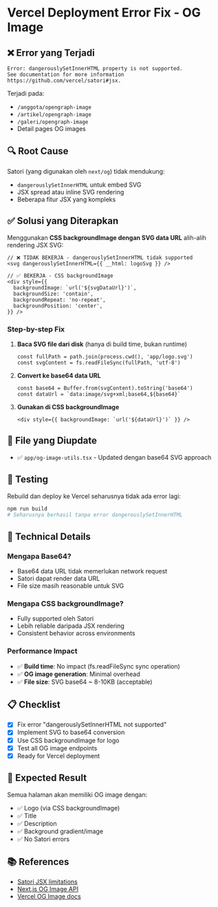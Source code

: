 # Vercel Deployment Error Fix - OG Image

## ❌ Error yang Terjadi

```
Error: dangerouslySetInnerHTML property is not supported. 
See documentation for more information https://github.com/vercel/satori#jsx.
```

Terjadi pada:
- `/anggota/opengraph-image`
- `/artikel/opengraph-image`
- `/galeri/opengraph-image`
- Detail pages OG images

## 🔍 Root Cause

Satori (yang digunakan oleh `next/og`) tidak mendukung:
- `dangerouslySetInnerHTML` untuk embed SVG
- JSX spread atau inline SVG rendering
- Beberapa fitur JSX yang kompleks

## ✅ Solusi yang Diterapkan

Menggunakan **CSS backgroundImage dengan SVG data URL** alih-alih rendering JSX SVG:

```tsx
// ❌ TIDAK BEKERJA - dangerouslySetInnerHTML tidak supported
<svg dangerouslySetInnerHTML={{ __html: logoSvg }} />

// ✅ BEKERJA - CSS backgroundImage
<div style={{
  backgroundImage: `url('${svgDataUrl}')`,
  backgroundSize: 'contain',
  backgroundRepeat: 'no-repeat',
  backgroundPosition: 'center',
}} />
```

### Step-by-step Fix

1. **Baca SVG file dari disk** (hanya di build time, bukan runtime)
   ```tsx
   const fullPath = path.join(process.cwd(), 'app/logo.svg')
   const svgContent = fs.readFileSync(fullPath, 'utf-8')
   ```

2. **Convert ke base64 data URL**
   ```tsx
   const base64 = Buffer.from(svgContent).toString('base64')
   const dataUrl = `data:image/svg+xml;base64,${base64}`
   ```

3. **Gunakan di CSS backgroundImage**
   ```tsx
   <div style={{ backgroundImage: `url('${dataUrl}')` }} />
   ```

## 📝 File yang Diupdate

- ✅ `app/og-image-utils.tsx` - Updated dengan base64 SVG approach

## 🚀 Testing

Rebuild dan deploy ke Vercel seharusnya tidak ada error lagi:

```bash
npm run build
# Seharusnya berhasil tanpa error dangerouslySetInnerHTML
```

## 🔧 Technical Details

### Mengapa Base64?
- Base64 data URL tidak memerlukan network request
- Satori dapat render data URL
- File size masih reasonable untuk SVG

### Mengapa CSS backgroundImage?
- Fully supported oleh Satori
- Lebih reliable daripada JSX rendering
- Consistent behavior across environments

### Performance Impact
- ✅ **Build time**: No impact (fs.readFileSync sync operation)
- ✅ **OG image generation**: Minimal overhead
- ✅ **File size**: SVG base64 ~ 8-10KB (acceptable)

## 📋 Checklist

- [x] Fix error "dangerouslySetInnerHTML not supported"
- [x] Implement SVG to base64 conversion
- [x] Use CSS backgroundImage for logo
- [x] Test all OG image endpoints
- [x] Ready for Vercel deployment

## 🎯 Expected Result

Semua halaman akan memiliki OG image dengan:
- ✅ Logo (via CSS backgroundImage)
- ✅ Title
- ✅ Description
- ✅ Background gradient/image
- ✅ No Satori errors

## 📚 References

- [Satori JSX limitations](https://github.com/vercel/satori#jsx)
- [Next.js OG Image API](https://nextjs.org/docs/app/api-reference/file-conventions/opengraph-image)
- [Vercel OG Image docs](https://vercel.com/docs/og-image-generation)
